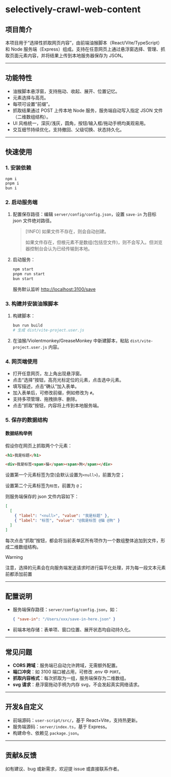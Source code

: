 # selectively-crawl-web-content

## 项目简介

本项目用于“选择性抓取网页内容”，由前端油猴脚本（React/Vite/TypeScript）和 Node 服务端（Express）组成。支持在任意网页上通过悬浮窗选择、管理、抓取页面元素内容，并将结果上传到本地服务器保存为 JSON。

---

## 功能特性

- 油猴脚本悬浮窗，支持拖动、收起、展开、位置记忆。
- 元素选择与高亮。
- 每项可设置“前缀”。
- 抓取结果通过 POST 上传本地 Node 服务，服务端自动写入指定 JSON 文件（二维数组结构）。
- UI 风格统一，深灰/浅灰，圆角，按钮/输入框/拖动手柄均美观易用。
- 交互细节持续优化，支持撤回、父级切换、状态持久化。

---

## 快速使用

### 1. 安装依赖

```bash
npm i
pnpm i
bun i
```

### 2. 启动服务端

1. 配置保存路径：编辑 `server/config/config.json`，设置 `save-in` 为目标 json 文件绝对路径。

   > [!INFO]
   > 如果文件不存在，则会自动创建。
   >
   > 如果文件存在，但根元素不是数组(包括空文件)，则不会写入。但浏览器控制台会认为已经传输到本地。

2. 启动服务：

   ```bash
   npm start
   pnpm run start
   bun start
   ```

   服务默认监听 <http://localhost:3100/save>

### 3. 构建并安装油猴脚本

1. 构建脚本：

   ```bash
   bun run build
   # 生成 dist/vite-project.user.js
   ```

2. 在油猴/Violentmonkey/GreaseMonkey 中新建脚本，粘贴 `dist/vite-project.user.js` 内容。

### 4. 网页端使用

- 打开任意网页，左上角出现悬浮窗。
- 点击“选择”按钮，高亮光标定位的元素，点击选中元素。
- 填写描述，点击“确认”加入表单。
- 加入表单后，可修改前缀，例如修改为 `#`。
- 支持多项管理、拖拽排序、删除。
- 点击“抓取”按钮，内容将上传到本地服务端。

### 5. 保存的数据结构

#### 数据结构举例

假设你在网页上抓取两个个元素：

```html
<h1>我是标题</h1>

<div>我是标签<span>猫</span><span>狗</span></div>
```

设置第一个元素标签为空(会默认设置为`<null>`)，前置为空；

设置第二个元素标签为`标签`，前置为 `@`；

则服务端保存的 json 文件内容如下：

```json
[
  [
    { "label": "<null>", "value": "我是标题" },
    { "label": "标签", "value": "@我是标签 @猫 @狗" }
  ]
]
```

每次点击“抓取”按钮，都会将当前表单区所有项作为一个数组整体追加到文件，形成二维数组结构。

> [!WARNING]
> 注意，选择的元素会在向服务端发送请求时进行扁平化处理，并为每一段文本元素前都添加前置

---

## 配置说明

- 服务端保存路径：`server/config/config.json`，如：

  ```json
  { "save-in": "/Users/xxx/save-in-here.json" }
  ```

- 前端本地存储：表单项、窗口位置、展开状态均自动持久化。

---

## 常见问题

- **CORS 跨域**：服务端已自动允许跨域，无需额外配置。
- **端口冲突**：如 3100 端口被占用，可修改 .env 中 `PORT`。
- **抓取内容格式**：每次抓取为一组，服务端保存为二维数组。
- **svg 请求**：悬浮窗拖动手柄为内存 svg，不会发起真实网络请求。

---

## 开发&自定义

- 前端源码：`user-script/src/`，基于 React+Vite，支持热更新。
- 服务端源码：`server/index.ts`，基于 Express。
- 构建命令、依赖见 `package.json`。

---

## 贡献&反馈

如有建议、bug 或新需求，欢迎提 issue 或直接联系作者。
